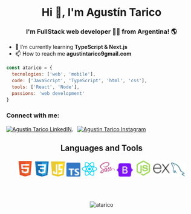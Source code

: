 <h1 align="center">Hi 👋, I'm Agustín Tarico</h1>
<h3 align="center">I'm FullStack web developer 👨‍💻 from Argentina! 🌎</h3>

<!-- <p align="center"> <img src="https://komarev.com/ghpvc/?username=atarico&label=Profile%20views&color=0e75b6&style=flat" alt="atarico" /> </p>

<p align="center"> <a href="https://github.com/ryo-ma/github-profile-trophy"><img src="https://github-profile-trophy.vercel.app/?username=atarico" alt="atarico" /></a> </p> -->


- 🌱 I’m currently learning **TypeScript & Next.js**
- 📫 How to reach me **agustintarico9gmail.com**

```js
const atarico = {
  tecnologies: ['web', 'mobile'],
  code: ['JavaScript', 'TypeScript', 'html', 'css'],
  tools: ['React', 'Node'],
  passions: 'web development'
}

```

<h3 align="left">Connect with me:</h3>
<div align="left">

<a href="https://linkedin.com/in/agustin-tarico" target="blank" style="margin-right:0.7rem;">
<img align="center" src="https://icongr.am/fontawesome/linkedin.svg?size=128&color=e0e0e0" alt="Agustin Tarico LinkedIN" width="28px"/>
</a>
<a href="https://instagram.com/atarico9" target="blank">
<img align="center" src="https://icongr.am/fontawesome/instagram.svg?size=128&color=e0e0e0" alt="Agustin Tarico Instagram" width="28px"/>
</a>

</div>

<h2 align="center">Languages and Tools</h2>
  <div align='center'>
    <code><img src="assets/icons/html.svg" width="40" title="HTML"/></code>
    <code><img src="assets/icons/css.svg" width="40" title="CSS"/></code>
    <code><img src="assets/icons/javascript.svg" width="37" title="JavaScript"/></code>
    <code><img src="assets/icons/typescript.svg" width="37" title="TypeScript"/></code>
    <code><img src="assets/icons/react.svg" width="40" title="React"/></code>
    <code><img src="assets/icons/sass.svg" width="45" title="Sass"/></code>
    <code><img src="assets/icons/bootstrap.svg" width="44" title="Bootstrap"/></code>
    <code><img src="assets/icons/node.svg" width="45" title="NodeJS"/></code>
    <code><img src="assets/icons/express.svg" width="43" title="Express"/></code>
    <code><img src="assets/icons/mysql.svg" width="38" title="MySQL"/></code>
  </div>

<br><br>

<p align="center"><img align="center" src="https://github-readme-stats.vercel.app/api/top-langs?username=atarico&show_icons=true&locale=en&layout=compact" alt="atarico" /></p>

<!-- <p align="center">&nbsp;<img align="center" src="https://github-readme-stats.vercel.app/api?username=atarico&show_icons=true&locale=en" alt="atarico" /></p> -->

<!-- <p align="center"><img align="center" src="https://github-readme-streak-stats.herokuapp.com/?user=atarico&" alt="atarico" /></p> -->
